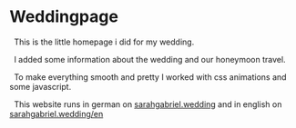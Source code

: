 # Weddingpage

&nbsp;
This is the little homepage i did for my wedding.

&nbsp;
I added some information about the wedding and our honeymoon travel.

&nbsp;
To make everything smooth and pretty I worked with css animations and some javascript.

&nbsp;
This website runs in german on [sarahgabriel.wedding](https://sarahgabriel.wedding) and in english on [sarahgabriel.wedding/en](https://sarahgabriel.wedding/en)
